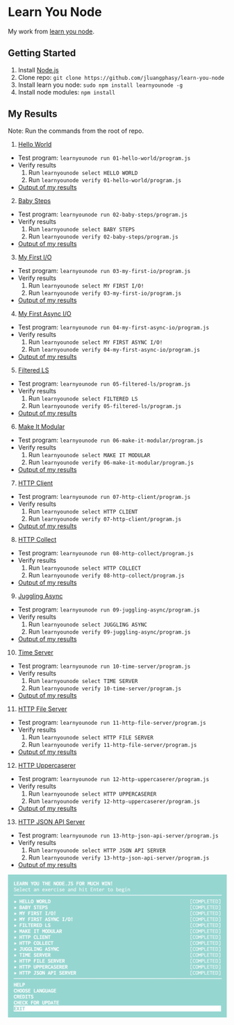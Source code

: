 # Learn You Node

My work from [learn you node](https://github.com/workshopper/learnyounode).

## Getting Started
1. Install [Node.js](http://nodejs.org)
2. Clone repo: `git clone https://github.com/jluangphasy/learn-you-node`
3. Install learn you node: `sudo npm install learnyounode -g`
4. Install node modules: `npm install`

## My Results

Note: Run the commands from the root of repo.

1. [Hello World](01-hello-world)
  - Test program: `learnyounode run 01-hello-world/program.js`
  - Verify results
    1. Run `learnyounode select HELLO WORLD`
    2. Run `learnyounode verify 01-hello-world/program.js`
  - [Output of my results](01-hello-world/results.txt)
2. [Baby Steps](02-baby-steps)
  - Test program: `learnyounode run 02-baby-steps/program.js`
  - Verify results
    1. Run `learnyounode select BABY STEPS`
    2. Run `learnyounode verify 02-baby-steps/program.js`
  - [Output of my results](02-baby-steps/results.txt)
3. [My First I/O](03-my-first-io)
  - Test program: `learnyounode run 03-my-first-io/program.js`
  - Verify results
    1. Run `learnyounode select MY FIRST I/O!`
    2. Run `learnyounode verify 03-my-first-io/program.js`
  - [Output of my results](03-my-first-io/results.txt)
4. [My First Async I/O](04-my-first-async-io)
  - Test program: `learnyounode run 04-my-first-async-io/program.js`
  - Verify results
    1. Run `learnyounode select MY FIRST ASYNC I/O!`
    2. Run `learnyounode verify 04-my-first-async-io/program.js`
  - [Output of my results](04-my-first-async-io/results.txt)
5. [Filtered LS](05-filtered-ls)
  - Test program: `learnyounode run 05-filtered-ls/program.js`
  - Verify results
    1. Run `learnyounode select FILTERED LS`
    2. Run `learnyounode verify 05-filtered-ls/program.js`
  - [Output of my results](05-filtered-ls/results.txt)
6. [Make It Modular](06-make-it-modular)
  - Test program: `learnyounode run 06-make-it-modular/program.js`
  - Verify results
    1. Run `learnyounode select MAKE IT MODULAR`
    2. Run `learnyounode verify 06-make-it-modular/program.js`
  - [Output of my results](06-make-it-modular/results.txt)
7. [HTTP Client](07-http-client)
  - Test program: `learnyounode run 07-http-client/program.js`
  - Verify results
    1. Run `learnyounode select HTTP CLIENT`
    2. Run `learnyounode verify 07-http-client/program.js`
  - [Output of my results](07-http-client/results.txt)
8. [HTTP Collect](08-http-collect)
  - Test program: `learnyounode run 08-http-collect/program.js`
  - Verify results
    1. Run `learnyounode select HTTP COLLECT`
    2. Run `learnyounode verify 08-http-collect/program.js`
  - [Output of my results](08-http-collect/results.txt)
9. [Juggling Async](09-juggling-async)
  - Test program: `learnyounode run 09-juggling-async/program.js`
  - Verify results
    1. Run `learnyounode select JUGGLING ASYNC`
    2. Run `learnyounode verify 09-juggling-async/program.js`
  - [Output of my results](09-juggling-async/results.txt)
10. [Time Server](10-time-server)
  - Test program: `learnyounode run 10-time-server/program.js`
  - Verify results
    1. Run `learnyounode select TIME SERVER`
    2. Run `learnyounode verify 10-time-server/program.js`
  - [Output of my results](10-time-server/results.txt)
11. [HTTP File Server](11-http-file-server)
  - Test program: `learnyounode run 11-http-file-server/program.js`
  - Verify results
    1. Run `learnyounode select HTTP FILE SERVER`
    2. Run `learnyounode verify 11-http-file-server/program.js`
  - [Output of my results](11-http-file-server/results.txt)
12. [HTTP Uppercaserer](12-http-uppercaserer)
  - Test program: `learnyounode run 12-http-uppercaserer/program.js`
  - Verify results
    1. Run `learnyounode select HTTP UPPERCASERER`
    2. Run `learnyounode verify 12-http-uppercaserer/program.js`
  - [Output of my results](12-http-uppercaserer/results.txt)
13. [HTTP JSON API Server](13-http-json-api-server)
  - Test program: `learnyounode run 13-http-json-api-server/program.js`
  - Verify results
    1. Run `learnyounode select HTTP JSON API SERVER`
    2. Run `learnyounode verify 13-http-json-api-server/program.js`
  - [Output of my results](13-http-json-api-server/results.txt)

![Screen Shot of Learn You Node Completed Tasks](images/screen-shot.png)
